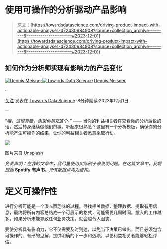 # 使用可操作的分析驱动产品影响

> 原文：[https://towardsdatascience.com/driving-product-impact-with-actionable-analyses-d72430684908?source=collection_archive---------6-----------------------#2023-12-01](https://towardsdatascience.com/driving-product-impact-with-actionable-analyses-d72430684908?source=collection_archive---------6-----------------------#2023-12-01)

## **如何作为分析师实现有影响力的产品变化**

[](https://medium.com/@meisnerden?source=post_page-----d72430684908--------------------------------)[![Dennis Meisner](../Images/11661d579505b449dc25a88f4c6ac912.png)](https://medium.com/@meisnerden?source=post_page-----d72430684908--------------------------------)[](https://towardsdatascience.com/?source=post_page-----d72430684908--------------------------------)[![Towards Data Science](../Images/a6ff2676ffcc0c7aad8aaf1d79379785.png)](https://towardsdatascience.com/?source=post_page-----d72430684908--------------------------------) [Dennis Meisner](https://medium.com/@meisnerden?source=post_page-----d72430684908--------------------------------)

·

[关注](https://medium.com/m/signin?actionUrl=https%3A%2F%2Fmedium.com%2F_%2Fsubscribe%2Fuser%2Fd242f538e931&operation=register&redirect=https%3A%2F%2Ftowardsdatascience.com%2Fdriving-product-impact-with-actionable-analyses-d72430684908&user=Dennis+Meisner&userId=d242f538e931&source=post_page-d242f538e931----d72430684908---------------------post_header-----------) 发表在 [Towards Data Science](https://towardsdatascience.com/?source=post_page-----d72430684908--------------------------------) ·8分钟阅读·2023年12月1日[](https://medium.com/m/signin?actionUrl=https%3A%2F%2Fmedium.com%2F_%2Fvote%2Ftowards-data-science%2Fd72430684908&operation=register&redirect=https%3A%2F%2Ftowardsdatascience.com%2Fdriving-product-impact-with-actionable-analyses-d72430684908&user=Dennis+Meisner&userId=d242f538e931&source=-----d72430684908---------------------clap_footer-----------)

--

[](https://medium.com/m/signin?actionUrl=https%3A%2F%2Fmedium.com%2F_%2Fbookmark%2Fp%2Fd72430684908&operation=register&redirect=https%3A%2F%2Ftowardsdatascience.com%2Fdriving-product-impact-with-actionable-analyses-d72430684908&source=-----d72430684908---------------------bookmark_footer-----------)

“*哦，这很有趣，谢谢你研究这个*。” —— 当你的利益相关者在查看你的分析后说的话，然后转身继续做他们的事。听起来很熟悉？这里有一个分析模板，确保你的分析能产生可操作的结果，让你的利益相关者愿意采取行动。

![](../Images/26098f6d83cef7e77745be4d4c9c42ad.png)

图片来自 [Unsplash](https://unsplash.com/photos/person-writing-on-white-paper-v9FQR4tbIq8)

*免责声明：在我的文章中，我尽量使用实际例子来说明问题。在这篇文章中，我将提到* **Spotify** **有声书**。*所有数据点均为虚构。*

# 定义可操作性

进行分析可能是一个漫长而乏味的过程。寻找相关数据、整理数据、提取有用信息，最终将所有内容总结成一个可展示的格式，可能需要几周时间。投入的工作越多，如果分析未能导致任何业务决策，就会越令人沮丧。

要使分析具有影响力，它不仅需要及时到达，以免当下决策已做出，而且必须包含可操作的、有形的见解，提供明确的下一步和选项，以便利益相关者能够轻松评估。
